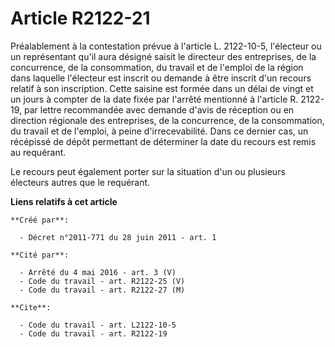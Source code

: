 # Article R2122-21

Préalablement à la contestation prévue à l'article L. 2122-10-5, l'électeur ou un représentant qu'il aura désigné saisit le
directeur des entreprises, de la concurrence, de la consommation, du travail et de l'emploi de la région dans laquelle
l'électeur est inscrit ou demande à être inscrit d'un recours relatif à son inscription. Cette saisine est formée dans un
délai de vingt et un jours à compter de la date fixée par l'arrêté mentionné à l'article R. 2122-19, par lettre recommandée
avec demande d'avis de réception ou en direction régionale des entreprises, de la concurrence, de la consommation, du travail
et de l'emploi, à peine d'irrecevabilité. Dans ce dernier cas, un récépissé de dépôt permettant de déterminer la date du
recours est remis au requérant. 

Le recours peut également porter sur la situation d'un ou plusieurs électeurs autres que le requérant.

**Liens relatifs à cet article**

	**Créé par**:

	  - Décret n°2011-771 du 28 juin 2011 - art. 1

	**Cité par**:

	  - Arrêté du 4 mai 2016 - art. 3 (V)
	  - Code du travail - art. R2122-25 (V)
	  - Code du travail - art. R2122-27 (M)

	**Cite**:

	  - Code du travail - art. L2122-10-5
	  - Code du travail - art. R2122-19
